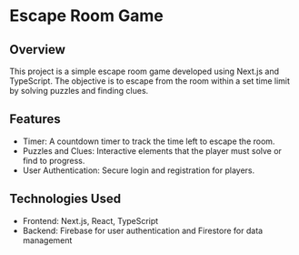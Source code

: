 # Escape Room Game

## Overview

This project is a simple escape room game developed using Next.js and TypeScript. The objective is to escape from the room within a set time limit by solving puzzles and finding clues.

## Features

- Timer: A countdown timer to track the time left to escape the room.
- Puzzles and Clues: Interactive elements that the player must solve or find to progress.
- User Authentication: Secure login and registration for players.

## Technologies Used

- Frontend: Next.js, React, TypeScript
- Backend: Firebase for user authentication and Firestore for data management
